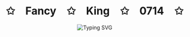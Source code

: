 <!-- Hi there 👋 -->
<p align="center">
    <h1 align="center">✩&emsp;Fancy&emsp;✩&emsp;King&emsp;✩&emsp;0714&emsp;✩</h1>
</p>
<p align="center"><img src="https://readme-typing-svg.herokuapp.com?font=Algerian&weight=700&size=28&pause=1000&color=2424B5E3&center=true&vCenter=true&width=700&height=80&lines=Senior&emsp;+Full+Stack+Developer;Versatile+%7C+Familiar+%7C+High+Quality" alt="Typing SVG" />
</p>
<!--
**FancyKing0714/FancyKing0714** is a ✨ _special_ ✨ repository because its `README.md` (this file) appears on your GitHub profile.

Here are some ideas to get you started:

- 🔭 I’m currently working on ...
- 🌱 I’m currently learning ...
- 👯 I’m looking to collaborate on ...
- 🤔 I’m looking for help with ...
- 💬 Ask me about ...
- 📫 How to reach me: ...
- 😄 Pronouns: ...
- ⚡ Fun fact: ...
-->

